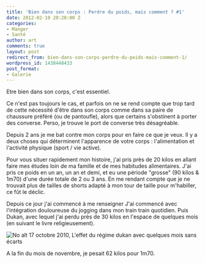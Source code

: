 ```yaml
---
title: 'Bien dans son corps : Perdre du poids, mais comment ? #1'
date: 2012-02-10 20:20:00 Z
categories:
- Manger
- Santé
author: art
comments: true
layout: post
redirect_from: bien-dans-son-corps-perdre-du-poids-mais-comment-1/
wordpress_id: 1438448433
post_format:
- Galerie
---
```


Etre bien dans son corps, c'est essentiel.

Ce n'est pas toujours le cas, et parfois on ne se rend compte que trop tard de cette nécessité d'être dans son corps comme dans sa paire de chaussure préféré (ou de pantoufle), alors que certains s'obstinent à porter des converse. Perso, je trouve le port de converse très désagréable.

Depuis 2 ans je me bat contre mon corps pour en faire ce que je veux. Il y a deux choses qui déterminent l'apparence de votre corps : l'alimentation et l'activité physique (sport / vie active).

Pour vous situer rapidement mon histoire, j'ai pris près de 20 kilos en allant faire mes études loin de ma famille et de mes habitudes alimentaires. J'ai pris ce poids en un an, un an et demi, et eu une période "grosse" (90 kilos & 1m70) d'une durée totale de 2 ou 3 ans. En me rendant compte que je ne trouvait plus de tailles de shorts adapté à mon tour de taille pour m'habiller, ce fût le déclic.

Depuis ce jour j'ai commencé à me renseigner J'ai commencé avec l'intégration douloureuse du jogging dans mon train train quotidien. Puis Dukan, avec lequel j'ai perdu près de 30 kilos en l'espace de quelques mois (en suivant le livre religieusement).

<img alt="No alt" data-src="https://static.irz.fr/2012/02/tumblr_lafyznOoFa1qeor8go1_1280.jpg" src="https://static.irz.fr/thumb.php?size=<100&crop=0&src=https://static.irz.fr/2012/02/tumblr_lafyznOoFa1qeor8go1_1280.jpg" /> 17 octobre 2010, L'effet du régime dukan avec quelques mois sans écarts

A la fin du mois de novembre, je pesait 62 kilos pour 1m70.
